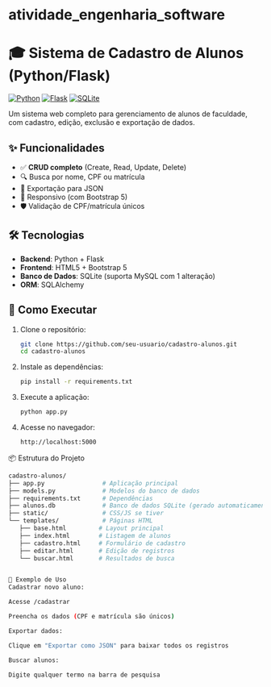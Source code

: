 # atividade_engenharia_software
# 🎓 Sistema de Cadastro de Alunos (Python/Flask)

[![Python](https://img.shields.io/badge/Python-3.8%2B-blue)](https://www.python.org/)
[![Flask](https://img.shields.io/badge/Flask-2.3.x-lightgrey)](https://flask.palletsprojects.com/)
[![SQLite](https://img.shields.io/badge/SQLite-3-green)](https://www.sqlite.org/)

Um sistema web completo para gerenciamento de alunos de faculdade, com cadastro, edição, exclusão e exportação de dados.

## ✨ Funcionalidades

- ✅ **CRUD completo** (Create, Read, Update, Delete)
- 🔍 Busca por nome, CPF ou matrícula
- 📁 Exportação para JSON
- 📱 Responsivo (com Bootstrap 5)
- 🛡️ Validação de CPF/matrícula únicos

## 🛠️ Tecnologias

- **Backend**: Python + Flask
- **Frontend**: HTML5 + Bootstrap 5
- **Banco de Dados**: SQLite (suporta MySQL com 1 alteração)
- **ORM**: SQLAlchemy

## 🚀 Como Executar

1. Clone o repositório:
   ```bash
   git clone https://github.com/seu-usuario/cadastro-alunos.git
   cd cadastro-alunos
   
2. Instale as dependências:
    ```bash
   pip install -r requirements.txt
   
4. Execute a aplicação:
    ```bash
   python app.py

6. Acesse no navegador:
    ```bash
   http://localhost:5000

📦 Estrutura do Projeto
 ```bash
cadastro-alunos/
├── app.py                # Aplicação principal
├── models.py             # Modelos do banco de dados
├── requirements.txt      # Dependências
├── alunos.db             # Banco de dados SQLite (gerado automaticamente)
├── static/               # CSS/JS se tiver
└── templates/            # Páginas HTML
    ├── base.html         # Layout principal
    ├── index.html        # Listagem de alunos
    ├── cadastro.html     # Formulário de cadastro
    ├── editar.html       # Edição de registros
    └── buscar.html       # Resultados de busca


📌 Exemplo de Uso
Cadastrar novo aluno:

Acesse /cadastrar

Preencha os dados (CPF e matrícula são únicos)

Exportar dados:

Clique em "Exportar como JSON" para baixar todos os registros

Buscar alunos:

Digite qualquer termo na barra de pesquisa
